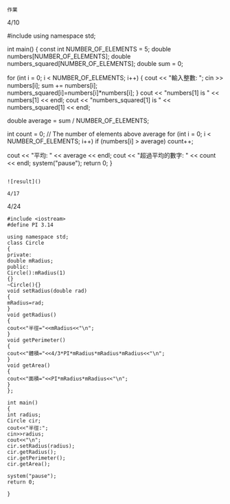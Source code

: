 ```
作業
```
4/10

#include <iostream>
using namespace std;

int main()
{
  const int NUMBER_OF_ELEMENTS = 5;
  double numbers[NUMBER_OF_ELEMENTS];
  double numbers_squared[NUMBER_OF_ELEMENTS];
  double sum = 0;

  for (int i = 0; i < NUMBER_OF_ELEMENTS; i++)
  {
    cout << "輸入整數: ";
    cin >> numbers[i];
    sum += numbers[i];
    numbers_squared[i]=numbers[i]*numbers[i];
  }
  cout << "numbers[1] is " << numbers[1] << endl;
  cout << "numbers_squared[1] is " << numbers_squared[1] << endl;
  
  double average = sum / NUMBER_OF_ELEMENTS;

  int count = 0; // The number of elements above average
  for (int i = 0; i < NUMBER_OF_ELEMENTS; i++)
    if (numbers[i] > average)
      count++;

  cout << "平均: " << average << endl;
  cout << "超過平均的數字: " << count << endl;
  system("pause"); 
  return 0;
}
```

![result]()

4/17
```
4/24
```
#include <iostream> 
#define PI 3.14 

using namespace std; 
class Circle 
{ 
private: 
double mRadius; 
public: 
Circle():mRadius(1) 
{} 
~Circle(){} 
void setRadius(double rad) 
{ 
mRadius=rad;  
} 
void getRadius() 
{ 
cout<<"半徑="<<mRadius<<"\n";
} 
void getPerimeter() 
{ 
cout<<"體積="<<4/3*PI*mRadius*mRadius*mRadius<<"\n";
} 
void getArea() 
{ 
cout<<"面積="<<PI*mRadius*mRadius<<"\n";
} 
}; 

int main() 
{ 
int radius; 
Circle cir; 
cout<<"半徑:"; 
cin>>radius; 
cout<<"\n"; 
cir.setRadius(radius); 
cir.getRadius(); 
cir.getPerimeter(); 
cir.getArea(); 

system("pause"); 
return 0; 

} 

```
